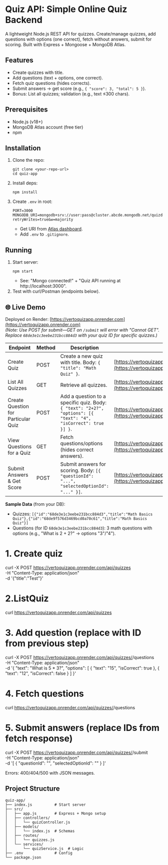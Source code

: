 # Quiz API: Simple Online Quiz Backend

A lightweight Node.js REST API for quizzes. Create/manage quizzes, add questions with options (one correct), fetch without answers, submit for scoring. Built with Express + Mongoose + MongoDB Atlas.

## Features
- Create quizzes with title.
- Add questions (text + options, one correct).
- Fetch quiz questions (hides corrects).
- Submit answers → get score (e.g., `{ "score": 3, "total": 5 }`).
- Bonus: List all quizzes; validation (e.g., text ≤300 chars).

## Prerequisites
- Node.js (v18+)
- MongoDB Atlas account (free tier)
- npm

## Installation
1. Clone the repo:
   ```
   git clone <your-repo-url>
   cd quiz-app
   ```
2. Install deps:
   ```
   npm install
   ```
3. Create `.env` in root:
   ```
   PORT=3000
   MONGODB_URI=mongodb+srv://user:pass@cluster.abcde.mongodb.net/quizdb?retryWrites=true&w=majority
   ```
   - Get URI from [Atlas dashboard](https://cloud.mongodb.com).
   - Add `.env` to `.gitignore`.

## Running
1. Start server:
   ```
   npm start
   ```
   - See: "Mongo connected!" + "Quiz API running at http://localhost:3000".
2. Test with curl/Postman (endpoints below).

## 🌐 Live Demo
Deployed on Render: [https://vertoquizapp.onrender.com](https://vertoquizapp.onrender.com)  
*(Note: Use POST for submit—GET on `/submit` will error with "Cannot GET". Replace `68de3e1c3eebe231bcc884d3` with your quiz ID for specific quizzes.)*

| Endpoint | Method | Description | Live URL |
|----------|--------|-------------|----------|
| Create Quiz | POST | Create a new quiz with title. Body: `{ "title": "Math Quiz" }`. | [https://vertoquizapp.onrender.com/api/quizzes](https://vertoquizapp.onrender.com/api/quizzes) |
| List All Quizzes | GET | Retrieve all quizzes. | [https://vertoquizapp.onrender.com/api/quizzes](https://vertoquizapp.onrender.com/api/quizzes) |
| Create Question for Particular Quiz | POST | Add a question to a specific quiz. Body: `{ "text": "2+2?", "options": [{ "text": "4", "isCorrect": true }] }`. | [https://vertoquizapp.onrender.com/api/quizzes/68de3e1c3eebe231bcc884d3/questions](https://vertoquizapp.onrender.com/api/quizzes/68de3e1c3eebe231bcc884d3/questions) |
| View Questions for a Quiz | GET | Fetch questions/options (hides correct answers). | [https://vertoquizapp.onrender.com/api/quizzes/68de3e1c3eebe231bcc884d3/questions](https://vertoquizapp.onrender.com/api/quizzes/68de3e1c3eebe231bcc884d3/questions) |
| Submit Answers & Get Score | POST | Submit answers for scoring. Body: `[{ "questionId": "...", "selectedOptionId": "..." }]`. | [https://vertoquizapp.onrender.com/api/quizzes/68de3e1c3eebe231bcc884d3/submit](https://vertoquizapp.onrender.com/api/quizzes/68de3e1c3eebe231bcc884d3/submit) |

**Sample Data** (from your DB):
- Quizzes: `[{"id":"68de3e1c3eebe231bcc884d3","title":"Math Basics Quiz"},{"id":"68de9f576d3469bcd0a70c61","title":"Math Basics Quiz"}]`
- Questions (for ID `68de3e1c3eebe231bcc884d3`): 3 math questions with options (e.g., "What is 2 + 2?" → options "3"/"4").

# 1. Create quiz
curl -X POST https://vertoquizapp.onrender.com/api/quizzes \
-H "Content-Type: application/json" \
-d '{"title":"Test"}'

# 2.ListQuiz
curl https://vertoquizapp.onrender.com/api/quizzes

# 3. Add question (replace <quizId> with ID from previous step)
curl -X POST https://vertoquizapp.onrender.com/api/quizzes/<quizId>/questions \
-H "Content-Type: application/json" \
-d '{
  "text": "What is 5 * 3?",
  "options": [
    { "text": "15", "isCorrect": true },
    { "text": "12", "isCorrect": false }
  ]
}'

# 4. Fetch questions
curl https://vertoquizapp.onrender.com/api/quizzes/<quizId>/questions

# 5. Submit answers (replace IDs from fetch response)
curl -X POST https://vertoquizapp.onrender.com/api/quizzes/<quizId>/submit \
-H "Content-Type: application/json" \
-d '[
  { "questionId": "<questionId>", "selectedOptionId": "<optionId>" }
]'


Errors: 400/404/500 with JSON messages.

## Project Structure
```
quiz-app/
├── index.js          # Start server
├── src/
│   ├── app.js        # Express + Mongo setup
│   ├── controllers/
│   │   └── quizController.js
│   ├── models/
│   │   └── index.js  # Schemas
│   ├── routes/
│   │   └── quizzes.js
│   └── services/
│       └── quizService.js  # Logic
├── .env              # Config
└── package.json
```

